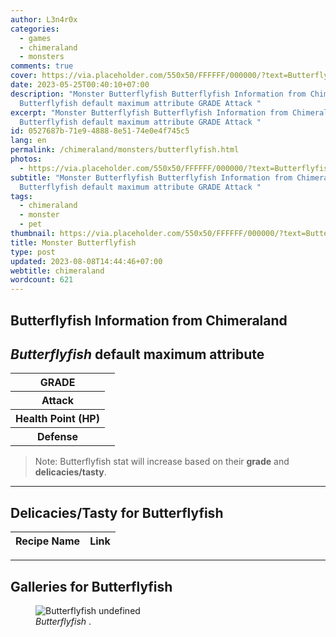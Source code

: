 ```yaml
---
author: L3n4r0x
categories:
  - games
  - chimeraland
  - monsters
comments: true
cover: https://via.placeholder.com/550x50/FFFFFF/000000/?text=Butterflyfish
date: 2023-05-25T00:40:10+07:00
description: "Monster Butterflyfish Butterflyfish Information from Chimeraland
  Butterflyfish default maximum attribute GRADE Attack "
excerpt: "Monster Butterflyfish Butterflyfish Information from Chimeraland
  Butterflyfish default maximum attribute GRADE Attack "
id: 0527687b-71e9-4888-8e51-74e0e4f745c5
lang: en
permalink: /chimeraland/monsters/butterflyfish.html
photos:
  - https://via.placeholder.com/550x50/FFFFFF/000000/?text=Butterflyfish
subtitle: "Monster Butterflyfish Butterflyfish Information from Chimeraland
  Butterflyfish default maximum attribute GRADE Attack "
tags:
  - chimeraland
  - monster
  - pet
thumbnail: https://via.placeholder.com/550x50/FFFFFF/000000/?text=Butterflyfish
title: Monster Butterflyfish
type: post
updated: 2023-08-08T14:44:46+07:00
webtitle: chimeraland
wordcount: 621
---
```


<link
  rel="stylesheet"
  href="https://rawcdn.githack.com/dimaslanjaka/Web-Manajemen/870a349/css/bootstrap-5-3-0-alpha3-wrapper.css"
/>
<section id="bootstrap-wrapper">
  <div data-bs-theme="dark">
    <h2>Butterflyfish Information from Chimeraland</h2>
    <h2 id="attribute"><i>Butterflyfish</i> default maximum attribute</h2>
    <div class="row">
      <div class="col mb-2">
        <div class="card">
          <div class="card-body">
            <table>
              <tr>
                <th>GRADE</th>
                <td><br /></td>
              </tr>
              <tr>
                <th>Attack</th>
                <td></td>
              </tr>
              <tr>
                <th>Health Point (HP)</th>
                <td></td>
              </tr>
              <tr>
                <th>Defense</th>
                <td></td>
              </tr>
            </table>
          </div>
        </div>
      </div>
    </div>
    <blockquote class="bd-callout bd-callout-warning">
      Note: Butterflyfish stat will increase based on their <b>grade</b> and
      <b>delicacies/tasty</b>.
    </blockquote>
    <hr />
    <h2 id="delicacies">Delicacies/Tasty for Butterflyfish</h2>
    <div class="card">
      <div class="card-body">
        <div class="table-responsive">
          <table class="table table-striped">
            <thead>
              <tr>
                <th>Recipe Name</th>
                <th>Link</th>
              </tr>
            </thead>
            <tbody></tbody>
          </table>
        </div>
      </div>
    </div>
    <hr />
    <div id="gallery">
      <h2>Galleries for Butterflyfish</h2>
      <div class="row">
        <div class="col-lg-6 col-12">
          <figure>
            <img
              src="https://www.webmanajemen.com/undefined"
              alt="Butterflyfish undefined"
            />
            <figcaption style="word-wrap: break-word">
              <i>Butterflyfish</i> .
            </figcaption>
          </figure>
        </div>
      </div>
    </div>
  </div>
</section>